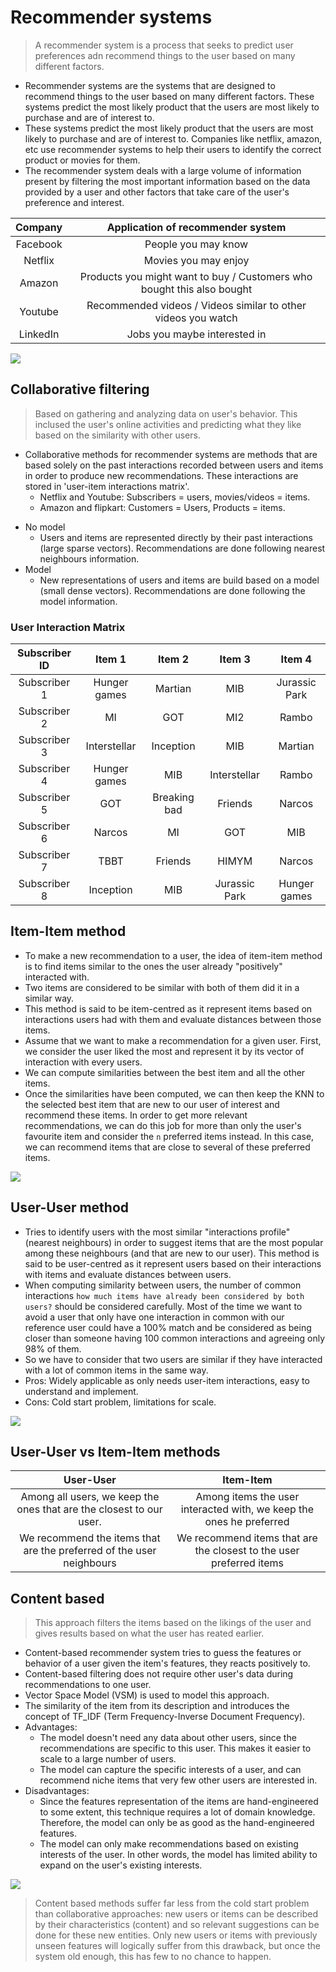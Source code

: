 # Recommender systems
>A recommender system is a process that seeks to predict user preferences adn recommend things to the user based on many different factors.
- Recommender systems are the systems that are designed to recommend things to the user based on many different factors. These systems predict the most likely product that the users are most likely to purchase and are of interest to.
- These systems predict the most likely product that the users are most likely to purchase and are of interest to. Companies like netflix, amazon, etc use recommender systems to help their users to identify the correct product or movies for them.
- The recommender system deals with a large volume of information present by filtering the most important information based on the data provided by a user and other factors that take care of the user's preference and interest.

|Company|Application of recommender system|
|:-----:|:-------------------------------:|
|Facebook|People you may know|
|Netflix|Movies you may enjoy|
|Amazon|Products you might want to buy / Customers who bought this also bought|
|Youtube|Recommended videos / Videos similar to other videos you watch|
|LinkedIn|Jobs you maybe interested in|

<img src="Recommender_Types.png"/>

## Collaborative filtering
>Based on gathering and analyzing data on user's behavior. This inclused the user's online activities and predicting what they like based on the similarity with other users.
- Collaborative methods for recommender systems are methods that are based solely on the past interactions recorded between users and items in order to produce new recommendations. These interactions are stored in 'user-item interactions matrix'.
	- Netflix and Youtube: Subscribers = users, movies/videos = items.
	- Amazon and flipkart: Customers = Users, Products = items.
* No model
	- Users and items are represented directly by their past interactions (large sparse vectors). Recommendations are done following nearest neighbours information.
* Model
	- New representations of users and items are build based on a model (small dense vectors). Recommendations are done following the model information.

### User Interaction Matrix
|Subscriber ID|Item 1|Item 2|Item 3|Item 4|
|:-----------:|:----:|:----:|:----:|:----:|
|Subscriber 1|Hunger games|Martian|MIB|Jurassic Park|
|Subscriber 2|MI|GOT|MI2|Rambo|
|Subscriber 3|Interstellar|Inception|MIB|Martian|
|Subscriber 4|Hunger games|MIB|Interstellar|Rambo|
|Subscriber 5|GOT|Breaking bad|Friends|Narcos|
|Subscriber 6|Narcos|MI|GOT|MIB|
|Subscriber 7|TBBT|Friends|HIMYM|Narcos|
|Subscriber 8|Inception|MIB|Jurassic Park|Hunger games|

## Item-Item method
- To make a new recommendation to a user, the idea of item-item method is to find items similar to the ones the user already "positively" interacted with.
- Two items are considered to be similar with both of them did it in a similar way.
- This method is said to be item-centred as it represent items based on interactions users had with them and evaluate distances between those items.
- Assume that we want to make a recommendation for a given user. First, we consider the user liked the most and represent it by its vector of interaction with every users.
- We can compute similarities between the best item and all the other items.
- Once the similarities have been computed, we can then keep the KNN to the selected best item that are new to our user of interest and recommend these items. In order to get more relevant recommendations, we can do this job for more than only the user's favourite item and consider the `n` preferred items instead. In this case, we can recommend items that are close to several of these preferred items.
<img src='item_item_method.png'>

## User-User method
- Tries to identify users with the most similar "interactions profile" (nearest neighbours) in order to suggest items that are the most popular among these neighbours (and that are new to our user). This method is said to be user-centred as it represent users based on their interactions with items and evaluate distances between users.
- When computing similarity between users, the number of common interactions `how much items have already been considered by both users?` should be considered carefully. Most of the time we want to avoid a user that only have one interaction in common with our reference user could have a 100% match and be considered as being closer than someone having 100 common interactions and agreeing only 98% of them.
- So we have to consider that two users are similar if they have interacted with a lot of common items in the same way.
- Pros: Widely applicable as only needs user-item interactions, easy to understand and implement.
- Cons: Cold start problem, limitations for scale.
<img src='user_user_method.png'/>

## User-User vs Item-Item methods

|User-User|Item-Item|
|:-------:|:-------:|
|Among all users, we keep the ones that are the closest to our user.|Among items the user interacted with, we keep the ones he preferred|
|We recommend the items that are the preferred of the user neighbours|We recommend items that are the closest to the user preferred items|

## Content based
>This approach filters the items based on the likings of the user and gives results based on what the user has reated earlier.
- Content-based recommender system tries to guess the features or behavior of a user given the item's features, they reacts positively to.
- Content-based filtering does not require other user's data during recommendations to one user.
- Vector Space Model (VSM) is used to model this approach.
- The similarity of the item from its description and introduces the concept of TF_IDF (Term Frequency-Inverse Document Frequency).
- Advantages:
	+ The model doesn't need any data about other users, since the recommendations are specific to this user. This makes it easier to scale to a large number of users.
	+ The model can capture the specific interests of  a user, and can recommend niche items that very few other users are interested in.
- Disadvantages:
	+ Since the features representation of the items are hand-engineered to some extent, this technique requires a lot of domain knowledge. Therefore, the model can only be as good as the hand-engineered features.
	+ The model can only make recommendations based on existing interests of the user. In other words, the model has limited ability to expand on the user's existing interests.
<img src='content_based_filtering.png'/>

>Content based methods suffer far less from the cold start problem than collaborative approaches: new users or items can be described by their characteristics (content) and so relevant suggestions can be done for these new entities. Only new users or items with previously unseen features will logically suffer from this drawback, but once the system old enough, this has few to no chance to happen.